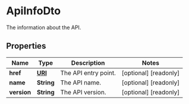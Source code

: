 

# ApiInfoDto

The information about the API.
## Properties

| Name | Type | Description | Notes |
| ------------ | ------------- | ------------- | ------------- |
| **href** | [**URI**](URI.md) | The API entry point. |  [optional] [readonly] |
| **name** | **String** | The API name. |  [optional] [readonly] |
| **version** | **String** | The API version. |  [optional] [readonly] |


